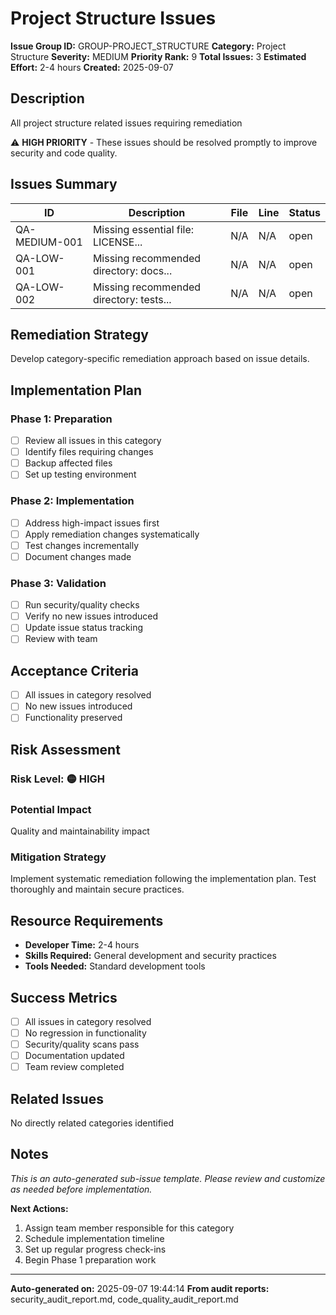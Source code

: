 # Project Structure Issues

**Issue Group ID:** GROUP-PROJECT_STRUCTURE
**Category:** Project Structure
**Severity:** MEDIUM
**Priority Rank:** 9
**Total Issues:** 3
**Estimated Effort:** 2-4 hours
**Created:** 2025-09-07

## Description

All project structure related issues requiring remediation

⚠️ **HIGH PRIORITY** - These issues should be resolved promptly to improve security and code quality.

## Issues Summary

| ID | Description | File | Line | Status |
|-----|-------------|------|------|--------|
| QA-MEDIUM-001 | Missing essential file: LICENSE... | N/A | N/A | open |
| QA-LOW-001 | Missing recommended directory: docs... | N/A | N/A | open |
| QA-LOW-002 | Missing recommended directory: tests... | N/A | N/A | open |


## Remediation Strategy

Develop category-specific remediation approach based on issue details.

## Implementation Plan

### Phase 1: Preparation
- [ ] Review all issues in this category
- [ ] Identify files requiring changes
- [ ] Backup affected files
- [ ] Set up testing environment

### Phase 2: Implementation
- [ ] Address high-impact issues first
- [ ] Apply remediation changes systematically
- [ ] Test changes incrementally
- [ ] Document changes made

### Phase 3: Validation
- [ ] Run security/quality checks
- [ ] Verify no new issues introduced
- [ ] Update issue status tracking
- [ ] Review with team

## Acceptance Criteria

- [ ] All issues in category resolved
- [ ] No new issues introduced
- [ ] Functionality preserved

## Risk Assessment

### Risk Level: 🟡 HIGH

### Potential Impact
Quality and maintainability impact

### Mitigation Strategy
Implement systematic remediation following the implementation plan. Test thoroughly and maintain secure practices.

## Resource Requirements

- **Developer Time:** 2-4 hours
- **Skills Required:** General development and security practices
- **Tools Needed:** Standard development tools

## Success Metrics

- [ ] All issues in category resolved
- [ ] No regression in functionality
- [ ] Security/quality scans pass
- [ ] Documentation updated
- [ ] Team review completed

## Related Issues

No directly related categories identified

## Notes

*This is an auto-generated sub-issue template. Please review and customize as needed before implementation.*

**Next Actions:**
1. Assign team member responsible for this category
2. Schedule implementation timeline
3. Set up regular progress check-ins
4. Begin Phase 1 preparation work

---

**Auto-generated on:** 2025-09-07 19:44:14
**From audit reports:** security_audit_report.md, code_quality_audit_report.md
